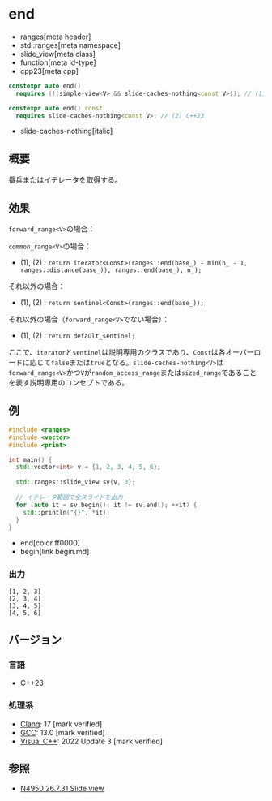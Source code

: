 # end
* ranges[meta header]
* std::ranges[meta namespace]
* slide_view[meta class]
* function[meta id-type]
* cpp23[meta cpp]

```cpp
constexpr auto end()
  requires (!(simple-view<V> && slide-caches-nothing<const V>)); // (1) C++23

constexpr auto end() const
  requires slide-caches-nothing<const V>; // (2) C++23
```
* slide-caches-nothing[italic]

## 概要

番兵またはイテレータを取得する。

## 効果

`forward_range<V>`の場合：

`common_range<V>`の場合：
- (1), (2) : `return iterator<Const>(ranges::end(base_) - min(n_ - 1, ranges::distance(base_)), ranges::end(base_), n_);`

それ以外の場合：
- (1), (2) : `return sentinel<Const>(ranges::end(base_));`

それ以外の場合（`forward_range<V>`でない場合）：
- (1), (2) : `return default_sentinel;`

ここで、`iterator`と`sentinel`は説明専用のクラスであり、`Const`は各オーバーロードに応じて`false`または`true`となる。`slide-caches-nothing<V>`は`forward_range<V>`かつ`V`が`random_access_range`または`sized_range`であることを表す説明専用のコンセプトである。

## 例
```cpp example
#include <ranges>
#include <vector>
#include <print>

int main() {
  std::vector<int> v = {1, 2, 3, 4, 5, 6};
  
  std::ranges::slide_view sv{v, 3};
  
  // イテレータ範囲で全スライドを出力
  for (auto it = sv.begin(); it != sv.end(); ++it) {
    std::println("{}", *it);
  }
}
```
* end[color ff0000]
* begin[link begin.md]

### 出力
```
[1, 2, 3]
[2, 3, 4]
[3, 4, 5]
[4, 5, 6]
```

## バージョン
### 言語
- C++23

### 処理系
- [Clang](/implementation.md#clang): 17 [mark verified]
- [GCC](/implementation.md#gcc): 13.0 [mark verified]
- [Visual C++](/implementation.md#visual_cpp): 2022 Update 3 [mark verified]

## 参照
- [N4950 26.7.31 Slide view](https://timsong-cpp.github.io/cppwp/n4950/range.slide)
